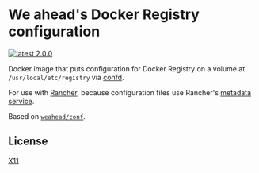 # We ahead's Docker Registry configuration

[![latest 2.0.0](https://img.shields.io/badge/latest-2.0.0-green.svg)](https://github.com/weahead/docker-registry-conf/releases/tag/v2.0.0)

Docker image that puts configuration for Docker Registry on a volume at `/usr/local/etc/registry` via [confd](https://github.com/kelseyhightower/confd).

For use with [Rancher](http://rancher.com/), because configuration files use Rancher's [metadata service](http://docs.rancher.com/rancher/rancher-services/metadata-service/).

Based on [`weahead/conf`](https://github.com/weahead/docker-conf).


## License

[X11](LICENSE)
